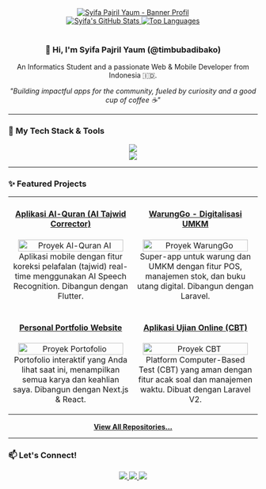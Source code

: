<div align="center">
  <a href="https://[NAMA_DOMAIN_PORTOFOLIO_ANDA]">
    <img src="https://github.com/timbubadibako/timbubadibako/raw/main/portfolio-banner.png" alt="Syifa Pajril Yaum - Banner Profil">
  </a>
</div>

<div align="center">
  <a href="https://github.com/timbubadibako">
    <img src="https://github-readme-stats.vercel.app/api?username=timbubadibako&show_icons=true&theme=gotham&hide_border=true&count_private=true" alt="Syifa's GitHub Stats">
  </a>
  <a href="https://github.com/timbubadibako">
    <img src="https://github-readme-stats.vercel.app/api/top-langs/?username=timbubadibako&layout=compact&theme=gotham&hide_border=true&langs_count=8" alt="Top Languages">
  </a>
</div>

<div align="center">
  <br>
  <h3><strong>👋 Hi, I'm Syifa Pajril Yaum (@timbubadibako)</strong></h3>
  <p>An Informatics Student and a passionate Web & Mobile Developer from Indonesia 🇮🇩.</p>
  <p><i>"Building impactful apps for the community, fueled by curiosity and a good cup of coffee ☕"</i></p>
</div>

---

### 🚀 **My Tech Stack & Tools**

<p align="center">
  <a href="https://skillicons.dev">
    <img src="https://skillicons.dev/icons?i=react,nextjs,flutter,dart,laravel,php,tailwind,js,ts,nodejs" />
    <br>
    <img src="https://skillicons.dev/icons?i=py,ai,git,github,figma,docker,postgres,firebase,vscode" />
  </a>
</p>

---

### ✨ **Featured Projects**

<table>
  <tr>
    <td width="50%">
      <h4 align="center"><a href="https://github.com/timbubadibako/alQuranApp-Flutter">Aplikasi Al-Quran (AI Tajwid Corrector)</a></h4>
      <p align="center">
        <a href="https://github.com/timbubadibako/alQuranApp-Flutter">
           <img width="95%" src="https://github.com/timbubadibako/timbubadibako/raw/main/project-alquran.png" alt="Proyek Al-Quran AI">
        </a>
        <br>
        Aplikasi mobile dengan fitur koreksi pelafalan (tajwid) real-time menggunakan AI Speech Recognition. Dibangun dengan Flutter.
      </p>
    </td>
    <td width="50%">
      <h4 align="center"><a href="https://github.com/timbubadibako/warunggo-Laravel">WarungGo - Digitalisasi UMKM</a></h4>
      <p align="center">
        <a href="https://github.com/timbubadibako/warunggo-Laravel">
           <img width="95%" src="https://github.com/timbubadibako/timbubadibako/raw/main/project-warunggo.png" alt="Proyek WarungGo">
        </a>
        <br>
        Super-app untuk warung dan UMKM dengan fitur POS, manajemen stok, dan buku utang digital. Dibangun dengan Laravel.
      </p>
    </td>
  </tr>
  <tr>
    <td width="50%">
      <h4 align="center"><a href="https://github.com/timbubadibako/portofolio-React">Personal Portfolio Website</a></h4>
      <p align="center">
        <a href="https://github.com/timbubadibako/portofolio-React">
           <img width="95%" src="https://github.com/timbubadibako/timbubadibako/raw/main/project-portfolio.png" alt="Proyek Portofolio">
        </a>
        <br>
        Portofolio interaktif yang Anda lihat saat ini, menampilkan semua karya dan keahlian saya. Dibangun dengan Next.js & React.
      </p>
    </td>
    <td width="50%">
      <h4 align="center"><a href="https://github.com/timbubadibako/computerBasedTest-LaravelV2">Aplikasi Ujian Online (CBT)</a></h4>
      <p align="center">
        <a href="https://github.com/timbubadibako/computerBasedTest-LaravelV2">
           <img width="95%" src="https://github.com/timbubadibako/timbubadibako/raw/main/project-cbt.png" alt="Proyek CBT">
        </a>
        <br>
        Platform Computer-Based Test (CBT) yang aman dengan fitur acak soal dan manajemen waktu. Dibuat dengan Laravel V2.
      </p>
    </td>
  </tr>
</table>

<p align="center">
  <a href="https://github.com/timbubadibako?tab=repositories">
    <b>View All Repositories...</b>
  </a>
</p>

---

### 📫 **Let's Connect!**

<p align="center">
  <a href="https://www.linkedin.com/in/syifa-pajril-yaum/" target="_blank">
    <img src="https://img.shields.io/badge/LinkedIn-0077B5?style=for-the-badge&logo=linkedin&logoColor=white" />
  </a>
  <a href="https://instagram.com/jrilym" target="_blank">
    <img src="https://img.shields.io/badge/Instagram-E4405F?style=for-the-badge&logo=instagram&logoColor=white" />
  </a>
  <a href="mailto:pjrlywm@gmail.com" target="_blank">
    <img src="https://img.shields.io/badge/Email-D14836?style=for-the-badge&logo=gmail&logoColor=white" />
  </a>
</p>

